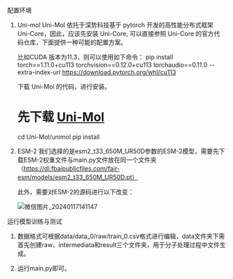 配置环境
1. Uni-mol
   Uni-Mol 依托于深势科技基于 pytorch 开发的高性能分布式框架 Uni-Core，因此，应该先安装 Uni-Core, 可以直接参照 Uni-Core 的官方代码仓库，下面提供一种可能的配置方案。

   比如CUDA 版本为11.3，则可以使用如下命令：
   pip install torch==1.11.0+cu113 torchvision==0.12.0+cu113 torchaudio==0.11.0 --extra-index-url https://download.pytorch.org/whl/cu113

   下载 Uni-Mol 的代码，进行安装。
   # 先下载 [Uni-Mol](https://github.com/dptech-corp/Uni-Mol)
   cd Uni-Mol/unimol
   pip install

2. ESM-2
   我们选择的是esm2_t33_650M_UR50D参数的ESM-2模型，需要先下载ESM-2权重文件与main.py文件放在同一个文件夹（https://dl.fbaipublicfiles.com/fair-esm/models/esm2_t33_650M_UR50D.pt）

   此外，需要对ESM-2的源码进行以下改变：
   
   ![微信图片_20240117141147](https://github.com/CjmTH/P450/assets/156410487/7546e39e-bd8c-4ed2-8596-c9ba48aef00f)


运行模型训练与测试

1. 数据格式可根据data/data_0/raw/train_0.csv格式进行编辑，data文件夹下需首先创建raw、intermediata和result三个文件夹，用于分子处理过程中文件生成。
   
3. 运行main.py即可。
